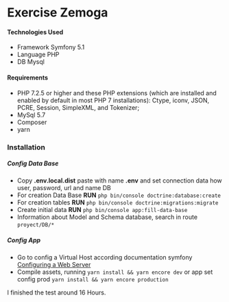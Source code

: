 # **Exercise Zemoga**

#### Technologies Used
- Framework Symfony 5.1
- Language PHP
- DB Mysql

#### Requirements
- PHP 7.2.5 or higher and these PHP extensions (which are installed and enabled by default in most PHP 7 installations): Ctype, iconv, JSON, PCRE, Session, SimpleXML, and Tokenizer;
- MySql 5.7
- Composer
- yarn

### Installation
##### Config Data Base
- Copy **.env.local.dist** paste with name **.env** and set connection data how user, password, url and name DB
- For creation Data Base **RUN** `php bin/console doctrine:database:create`
- For creation tables **RUN** `php bin/console doctrine:migrations:migrate`
- Create initial data **RUN** `php bin/console app:fill-data-base`
- Information about Model and Schema database, search in route `proyect/DB/*`

##### Config App
- Go to config a Virtual Host according documentation symfony [Configuring a Web Server](https://symfony.com/doc/current/setup/web_server_configuration.html)
- Compile assets, running `yarn install && yarn encore dev` or app set config prod `yarn install && yarn encore production`

I finished the test around 16 Hours.